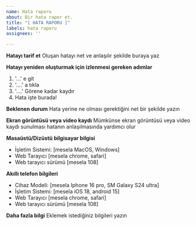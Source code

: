 ```yaml
---
name: Hata raporu
about: Bir hata rapor et.
title: "[ HATA RAPORU ]"
labels: hata raporu
assignees: ''

---
```


**Hatayı tarif et**
Oluşan hatayı net ve anlaşılır şekilde buraya yaz

**Hatayı yeniden oluşturmak için izlenmesi gereken adımlar**
1. '...' e git
2. '....' a tıkla
3. '....' Görene kadar kaydır
4. Hata işte burada!

**Beklenen durum**
Hata yerine ne olması gerektiğini net bir şekilde yazın

**Ekran görüntüsü veya video kaydı**
Mümkünse ekran görüntüsü veya video kaydı sunulması hatanın anlaşılmasında yardımcı olur

**Masaüstü/Dizüstü bilgisayar bilgisi**
 - İşletim Sistemi: [mesela MacOS, Windows]
 - Web Tarayıcı [mesela chrome, safari]
 - Web tarayıcı sürümü [mesela 108]

**Akıllı telefon bilgileri**
 - Cihaz Modeli: [mesela Iphone 16 pro, SM Galaxy S24 ultra]
 - İşletim Sistemi: [mesela iOS 18, android 15]
 - Web Tarayıcı [mesela chrome, safari]
 - Web tarayıcı sürümü [mesela 108]

**Daha fazla bilgi**
Eklemek istediğiniz bilgileri yazın

